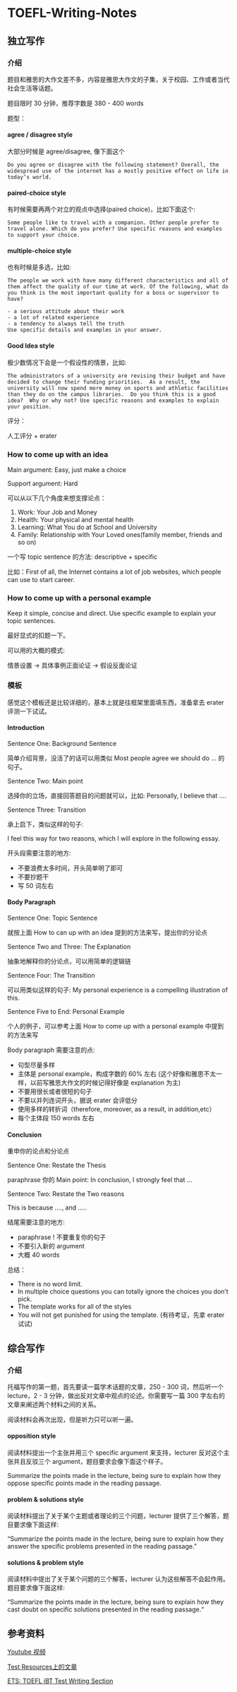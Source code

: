 # TOEFL-Writing-Notes

## 独立写作

### 介绍

题目和雅思的大作文差不多，内容是雅思大作文的子集，关于校园、工作或者当代社会生活等话题。

题目限时 30 分钟，推荐字数是 380 - 400 words

题型：

#### agree / disagree style

大部分时候是  agree/disagree, 像下面这个 

```
Do you agree or disagree with the following statement? Overall, the widespread use of the internet has a mostly positive effect on life in today’s world.
```

#### paired-choice style

有时候需要再两个对立的观点中选择(paired choice)，比如下面这个:

```
Some people like to travel with a companion. Other people prefer to travel alone. Which do you prefer? Use specific reasons and examples to support your choice.
```

#### multiple-choice style

也有时候是多选，比如:

```
The people we work with have many different characteristics and all of them affect the quality of our time at work. Of the following, what do you think is the most important quality for a boss or supervisor to have?

- a serious attitude about their work 
- a lot of related experience 
- a tendency to always tell the truth 
Use specific details and examples in your answer. 
```

#### Good Idea style

极少数情况下会是一个假设性的情景，比如:

```
The administrators of a university are revising their budget and have decided to change their funding priorities.  As a result, the university will now spend more money on sports and athletic facilities than they do on the campus libraries.  Do you think this is a good idea?  Why or why not? Use specific reasons and examples to explain your position.
```

评分：

人工评分 + erater

### How to come up with an idea

Main argument: Easy, just make a choice

Support argument: Hard

可以从以下几个角度来想支撑论点：

1. Work: Your Job and Money
2. Health: Your physical and mental health
3. Learning: What You do at School and University
4. Family: Relationship with Your Loved ones(family member, friends and so on)

一个写 topic sentence 的方法: descriptive + specific

比如：First of all, the Internet contains a lot of job websites, which people can use to start career.

### How to come up with a personal example

Keep it simple, concise and direct. Use specific example to explain your topic sentences.

最好显式的扣题一下。

可以用的大概的模式:

情景设置 -> 具体事例正面论证 -> 假设反面论证

### 模板

感觉这个模板还是比较详细的，基本上就是往框架里面填东西，准备拿去 erater 评测一下试试。

#### Introduction

Sentence One: Background Sentence

简单介绍背景，没活了的话可以用类似 Most people agree we should do ... 的句子。

Sentence Two: Main point

选择你的立场，直接回答题目的问题就可以，比如: Personally, I believe that ....

Sentence Three: Transition

承上启下，类似这样的句子:

I feel this way for two reasons, which I will explore in the following essay.

 开头段需要注意的地方:

- 不要浪费太多时间，开头简单明了即可
- 不要抄题干
- 写 50 词左右

#### Body Paragraph

Sentence One: Topic Sentence

就按上面 How to can up with an idea 提到的方法来写，提出你的分论点

Sentence Two and Three: The Explanation

抽象地解释你的分论点，可以用简单的逻辑链

Sentence Four: The Transition

可以用类似这样的句子: My personal experience is a compelling illustration of this.

Sentence Five to End: Personal Example

个人的例子，可以参考上面 How to come up with a personal example 中提到的方法来写

Body paragraph 需要注意的点:

- 句型尽量多样
- 主体是 personal example，构成字数的 60% 左右 (这个好像和雅思不太一样，以前写雅思大作文的时候记得好像是 explanation 为主)
- 不要用很长或者很短的句子
- 不要以并列连词开头，据说 erater 会评低分
- 使用多样的转折词（therefore, moreover, as a result, in addition,etc）
- 每个主体段 150 words 左右

#### Conclusion

重申你的论点和分论点

Sentence One: Restate the Thesis

paraphrase 你的 Main point: In conclusion, I strongly feel that ...

Sentence Two: Restate the Two reasons

This is because ...., and .....

结尾需要注意的地方:

- paraphrase ! 不要重复你的句子
- 不要引入新的 argument
- 大概 40 words

总结：

- There is no word limit.
- In multiple choice questions you can totally ignore the choices you don’t pick.
- The template works for all of the styles
- You will not get punished for using the template. (有待考证，先拿 erater 试试)

## 综合写作

### 介绍

托福写作的第一题，首先要读一篇学术话题的文章，250 - 300 词，然后听一个 lecture，2 - 3 分钟，做出反对文章中观点的论述。你需要写一篇 300 字左右的文章来阐述两个材料之间的关系。

阅读材料会再次出现，但是听力只可以听一遍。

#### opposition style

阅读材料提出一个主张并用三个 specific argument 来支持，lecturer 反对这个主张并且反驳三个 argument，题目要求会像下面这个样子。

Summarize the points made in the lecture, being sure to explain how they oppose specific points made in the reading passage.

#### problem & solutions style

阅读材料提出了关于某个主题或者理论的三个问题，lecturer 提供了三个解答，题目要求像下面这样:

“Summarize the points made in the lecture, being sure to explain how they answer the specific problems presented in the reading passage.”

#### solutions & problem style

阅读材料中提出了关于某个问题的三个解答，lecturer 认为这些解答不会起作用。题目要求像下面这样:

“Summarize the points made in the lecture, being sure to explain how they cast doubt on specific solutions presented in the reading passage.“

## 参考资料

 [Youtube 视频](https://youtu.be/8FBQ18r5NpA)

 [Test Resources上的文章](https://www.toeflresources.com/)

[ETS: TOEFL iBT Test Writing Section](https://www.ets.org/toefl/test-takers/ibt/about/content/writing.html)